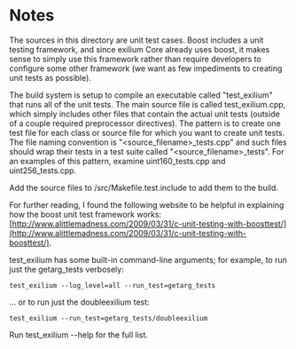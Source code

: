 # Notes
The sources in this directory are unit test cases.  Boost includes a
unit testing framework, and since exilium Core already uses boost, it makes
sense to simply use this framework rather than require developers to
configure some other framework (we want as few impediments to creating
unit tests as possible).

The build system is setup to compile an executable called "test_exilium"
that runs all of the unit tests.  The main source file is called
test_exilium.cpp, which simply includes other files that contain the
actual unit tests (outside of a couple required preprocessor
directives).  The pattern is to create one test file for each class or
source file for which you want to create unit tests.  The file naming
convention is "<source_filename>_tests.cpp" and such files should wrap
their tests in a test suite called "<source_filename>_tests".  For an
examples of this pattern, examine uint160_tests.cpp and
uint256_tests.cpp.

Add the source files to /src/Makefile.test.include to add them to the build.

For further reading, I found the following website to be helpful in
explaining how the boost unit test framework works:
[http://www.alittlemadness.com/2009/03/31/c-unit-testing-with-boosttest/](http://www.alittlemadness.com/2009/03/31/c-unit-testing-with-boosttest/).

test_exilium has some built-in command-line arguments; for
example, to run just the getarg_tests verbosely:

    test_exilium --log_level=all --run_test=getarg_tests

... or to run just the doubleexilium test:

    test_exilium --run_test=getarg_tests/doubleexilium

Run  test_exilium --help   for the full list.

